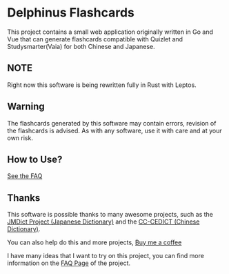 # Delphinus Flashcards

This project contains a small web application originally written in Go and Vue that can generate flashcards compatible with Quizlet and Studysmarter(Vaia) for both Chinese and Japanese.

## NOTE

Right now this software is being rewritten fully in Rust with Leptos. 

## Warning

The flashcards generated by this software may contain errors, revision of the flashcards is advised. As with any software, use it with care and at your own risk.

## How to Use?

[See the FAQ](https://delphinus.mariinkys.dev/faq)

## Thanks

This software is possible thanks to many awesome projects, such as the [JMDict Project (Japanese Dictionary)](https://www.edrdg.org/jmdict/j_jmdict.html) and the [CC-CEDICT (Chinese Dictionary)](https://www.mdbg.net/chinese/dictionary?page=cedict).

You can also help do this and more projects, [Buy me a coffee](https://www.buymeacoffee.com/mariinkys)

I have many ideas that I want to try on this project, you can find more information on the [FAQ Page](https://delphinus.mariinkys.dev/faq) of the project.
